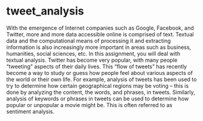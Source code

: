 # tweet_analysis

With the emergence of Internet companies such as Google, Facebook, and Twitter, more and more data accessible online is comprised of text. Textual data and the computational means of processing it and extracting information is also increasingly more important in areas such as business, humanities, social sciences, etc. In this assignment, you will deal with textual analysis. Twitter has become very popular, with many people “tweeting” aspects of their daily lives. This “flow of tweets” has recently become a way to study or guess how people feel about various aspects of the world or their own life. For example, analysis of tweets has been used to try to determine how certain geographical regions may be voting – this is done by analyzing the content, the words, and phrases, in tweets. Similarly, analysis of keywords or phrases in tweets can be used to determine how popular or unpopular a movie might be. This is often referred to as sentiment analysis. 
